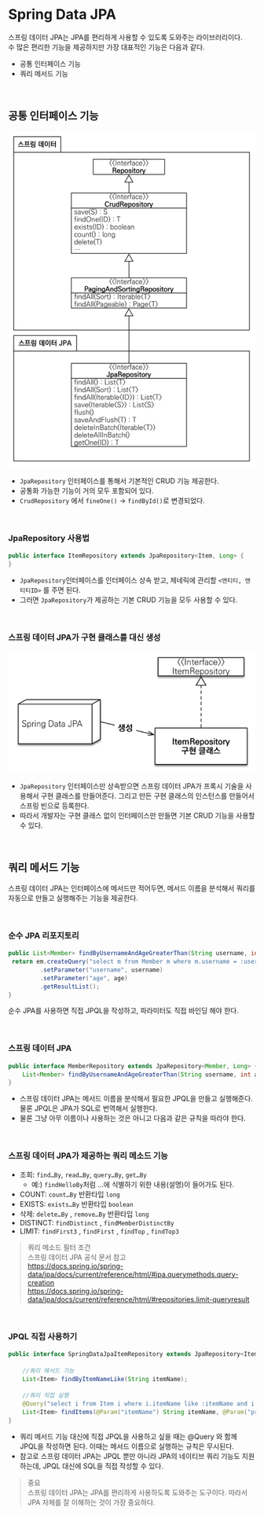 # Spring Data JPA
스프링 데이터 JPA는 JPA를 편리하게 사용할 수 있도록 도와주는 라이브러리이다.<br>
수 많은 편리한 기능을 제공하지만 가장 대표적인 기능은 다음과 같다.

* 공통 인터페이스 기능
* 쿼리 메서드 기능

<br>

## 공통 인터페이스 기능
![Spring_Data_JPA_intro](11.Spring_Data_JPA_intro1.PNG)

* ```JpaRepository``` 인터페이스를 통해서 기본적인 CRUD 기능 제공한다.
* 공통화 가능한 기능이 거의 모두 포함되어 있다.
* ```CrudRepository``` 에서 ```fineOne()``` -> ```findById()```로 변경되었다.

<br>

### JpaRepository 사용법
```java
public interface ItemRepository extends JpaRepository<Item, Long> {
}
```
* ```JpaRepository```인터페이스를 인터페이스 상속 받고, 제네릭에 관리할 ```<엔티티, 엔티티ID>``` 를 주면 된다.
* 그러면 ```JpaRepository```가 제공하는 기본 CRUD 기능을 모두 사용할 수 있다.

<br>

### 스프링 데이터 JPA가 구현 클래스를 대신 생성
![Spring_Data_JPA_intro](11.Spring_Data_JPA_intro2.PNG)
* ```JpaRepository``` 인터페이스만 상속받으면 스프링 데이터 JPA가 프록시 기술을 사용해서 구현 클래스를 만들어준다. 그리고 만든 구현 클래스의 인스턴스를 만들어서 스프링 빈으로 등록한다.
* 따라서 개발자는 구현 클래스 없이 인터페이스만 만들면 기본 CRUD 기능을 사용할 수 있다.

<br>

## 쿼리 메서드 기능
스프링 데이터 JPA는 인터페이스에 메서드만 적어두면, 메서드 이름을 분석해서 쿼리를 자동으로 만들고 실행해주는 기능을 제공한다.

<br>

### 순수 JPA 리포지토리
```java
public List<Member> findByUsernameAndAgeGreaterThan(String username, int age) {
 return em.createQuery("select m from Member m where m.username = :username and m.age > :age")
         .setParameter("username", username)
         .setParameter("age", age)
         .getResultList();
}
```
순수 JPA를 사용하면 직접 JPQL을 작성하고, 파라미터도 직접 바인딩 해야 한다.

<br>

### 스프링 데이터 JPA
```java
public interface MemberRepository extends JpaRepository<Member, Long> {
    List<Member> findByUsernameAndAgeGreaterThan(String username, int age);
}
```
* 스프링 데이터 JPA는 메서드 이름을 분석해서 필요한 JPQL을 만들고 실행해준다. 물론 JPQL은 JPA가 SQL로 번역해서 실행한다.
* 물론 그냥 아무 이름이나 사용하는 것은 아니고 다음과 같은 규칙을 따라야 한다.

<br>

### 스프링 데이터 JPA가 제공하는 쿼리 메소드 기능
* 조회: ```find…By```, ```read…By```, ```query…By```, ```get…By```
  * 예:) ```findHelloBy```처럼 ...에 식별하기 위한 내용(설명)이 들어가도 된다.
* COUNT: ```count…By``` 반환타입 ```long```
* EXISTS: ```exists…By``` 반환타입 ```boolean```
* 삭제: ```delete…By``` , ```remove…By``` 반환타입 ```long```
* DISTINCT: ```findDistinct``` , ```findMemberDistinctBy```
* LIMIT: ```findFirst3``` , ```findFirst``` , ```findTop``` , ```findTop3```

> 쿼리 메소드 필터 조건<br>
> 스프링 데이터 JPA 공식 문서 참고<br>
> https://docs.spring.io/spring-data/jpa/docs/current/reference/html/#jpa.querymethods.query-creation <br>
> https://docs.spring.io/spring-data/jpa/docs/current/reference/html/#repositories.limit-queryresult

<br>

### JPQL 직접 사용하기
```java
public interface SpringDataJpaItemRepository extends JpaRepository<Item, Long> {

    //쿼리 메서드 기능
    List<Item> findByItemNameLike(String itemName);

    //쿼리 직접 실행
    @Query("select i from Item i where i.itemName like :itemName and i.price <= :price")
    List<Item> findItems(@Param("itemName") String itemName, @Param("price") Integer price);
}
```
* 쿼리 메서드 기능 대신에 직접 JPQL을 사용하고 싶을 때는 @Query 와 함께 JPQL을 작성하면 된다. 이때는 메서드 이름으로 실행하는 규칙은 무시된다.
* 참고로 스프링 데이터 JPA는 JPQL 뿐만 아니라 JPA의 네이티브 쿼리 기능도 지원하는데, JPQL 대신에 SQL을 직접 작성할 수 있다.

> 중요<br>
> 스프링 데이터 JPA는 JPA를 편리하게 사용하도록 도와주는 도구이다. 따라서 JPA 자체를 잘 이해하는 것이 가장 중요하다.